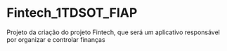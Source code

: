 # Fintech_1TDSOT_FIAP
Projeto da criação do projeto Fintech, que será um aplicativo responsável por organizar e controlar finanças
